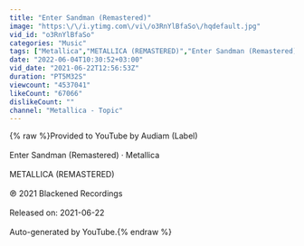 ```yaml
---
title: "Enter Sandman (Remastered)"
image: "https:\/\/i.ytimg.com\/vi\/o3RnYlBfaSo\/hqdefault.jpg"
vid_id: "o3RnYlBfaSo"
categories: "Music"
tags: ["Metallica","METALLICA (REMASTERED)","Enter Sandman (Remastered)"]
date: "2022-06-04T10:30:52+03:00"
vid_date: "2021-06-22T12:56:53Z"
duration: "PT5M32S"
viewcount: "4537041"
likeCount: "67066"
dislikeCount: ""
channel: "Metallica - Topic"
---
```

{% raw %}Provided to YouTube by Audiam (Label)<br /><br />Enter Sandman (Remastered) · Metallica<br /><br />METALLICA (REMASTERED)<br /><br />℗ 2021 Blackened Recordings<br /><br />Released on: 2021-06-22<br /><br />Auto-generated by YouTube.{% endraw %}
